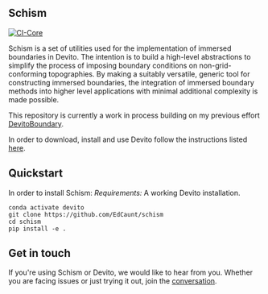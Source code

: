 ## Schism

[![CI-Core](https://github.com/EdCaunt/schism/actions/workflows/pytest_core.yml/badge.svg)](https://github.com/EdCaunt/schism/actions/workflows/pytest_core.yml)

Schism is a set of utilities used for the implementation of
immersed boundaries in Devito. The intention is to build a high-level
abstractions to simplify the process of imposing boundary conditions
on non-grid-conforming topographies. By making a suitably versatile,
generic tool for constructing immersed boundaries, the integration of
immersed boundary methods into higher level applications with minimal
additional complexity is made possible.

This repository is currently a work in process building on my previous effort
[DevitoBoundary](https://github.com/devitocodes/devitoboundary).

In order to download, install and use Devito follow the instructions
listed [here](https://github.com/devitocodes/devito).


## Quickstart
In order to install Schism:
*Requirements:* A working Devito installation.

```
conda activate devito
git clone https://github.com/EdCaunt/schism
cd schism
pip install -e .
```

## Get in touch

If you're using Schism or Devito, we would like to hear from
you. Whether you are facing issues or just trying it out, join the
[conversation](https://opesci-slackin.now.sh).
